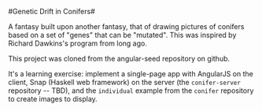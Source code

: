 #Genetic Drift in Conifers#

A fantasy built upon another fantasy, that of drawing pictures of conifers based on a set of "genes" that can be "mutated". This was inspired by Richard Dawkins's program from long ago.

This project was cloned from the angular-seed repository on github.

It's a learning exercise: implement a single-page app with AngularJS on the client, Snap (Haskell web framework) on the server (the `conifer-server` repository -- TBD), and the `individual` example from the `conifer` repository to create images to display.